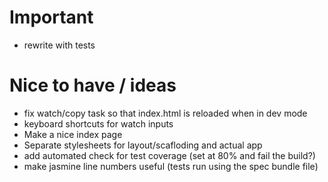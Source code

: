 # Important

- rewrite with tests


# Nice to have / ideas
- fix watch/copy task so that index.html is reloaded when in dev mode
- keyboard shortcuts for watch inputs
- Make a nice index page
- Separate stylesheets for layout/scafloding and actual app
- add automated check for test coverage (set at 80% and fail the build?)
- make jasmine line numbers useful (tests run using the spec bundle file)